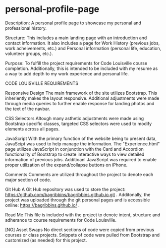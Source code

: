 # personal-profile-page

Description:
A personal profile page to showcase my personal and professional history.  

Structure:
This includes a main landing page with an introduction and contact information. It also includes a page for Work History (previous jobs, work acheivements, etc.) and Personal information (personal life, education, volunteer groups, etc.).

Purpose:
To fulfill the project requirements for Code Louisville course completion.  Additionally, this is intended to be included with my resume as a way to add depth to my work experience and personal life.



CODE LOUISVILLE REQUIREMENTS

Responsive Design
    The main framework of the site utilizes Bootstrap.  This inheriently makes the layout responsive.  Additional adjustments were made through media queries to further enable response for landing photos and the text of the navbar.
    
CSS Selectors
    Altough many asthetic adjustments were made using Bootstrap specific classes, targeted CSS selectors were used to modify elements across all pages.
    
JavaScript
    With the primary function of the website being to present data, JavaScipt was used to help manage the information.  The "Experience.html" page utilizes JavaScript in conjunction with the Card and Accordion functionality of Bootstrap to create interactive ways to view detailed information of previous jobs.  Additioanl JavaScript was required to enable proper utilization of the expand/collapse buttons on iPhone.
    
Comments
    Comments are utilized throughout the project to denote each major section of code.
    
Git Hub
    A Git Hub repository was used to store the project: https://github.com/bagribbins/bagribbins.github.io.git .  Additonally, the project was uploaded through the git personal pages and is accessible online: https://bagribbins.github.io/ .
    
Read Me
    This file is included with the project to denote intent, structure and adherance to course requirements for Code Louisville.
    
[NO] Asset Swaps
    No direct sections of code were copied from previous courses or class projects.  Snippets of code were pulled from Bootstrap and customized (as needed) for this project.  

